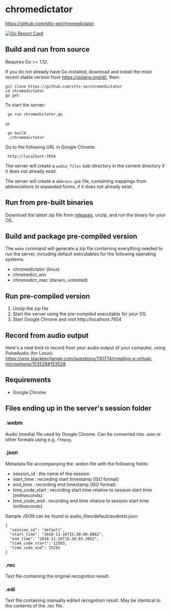 # chromedictator

https://github.com/stts-se/chromedictator

[![Go Report Card](https://goreportcard.com/badge/github.com/stts-se/chromedictator)](https://goreportcard.com/report/github.com/stts-se/chromedictator)

## Build and run from source


 Requires Go >= 1.12.

 If you do not already have Go installed, download and install the most recent stable version from https://golang.org/dl/, then:


    git clone https://github.com/stts-se/chromedictator
    cd chromedictator
    go get

To start the server:

     go run chromedictator.go

or

     go build
     ./chromedictator


Go to the following URL in Google Chrome: 

     http://localhost:7654


The server will create a `audio_files` sub-directory in the corrent directory if it does not already exist.

The server will create a `abbrevs.gob` file, containing mappings from abbreviations to expanded forms, if it does not already exist.

## Run from pre-built binaries

Download the latest zip file from [releases](https://github.com/stts-se/chromedictator/releases), unzip, and run the binary for your OS.

## Build and package pre-compiled version

The `make` command will generate a zip file containing everything needed to run the server, including default executables for the following operating systems:

* chromedictator (linux)
* chromedict_win
* chromedict_mac (darwin, untested)


## Run pre-compiled version

1. Unzip the zip file
2. Start the server using the pre-compiled executable for your OS.
3. Start Google Chrome and visit http://localhost:7654


## Record from audio output

Here's a neat trick to record from your audio output of your computer, using PulseAudio (for Linux):
https://unix.stackexchange.com/questions/130774/creating-a-virtual-microphone/153528#153528


## Requirements


* Google Chrome


## Files ending up in the server's session folder

### .webm

Audio (media) file used by Google Chrome. Can be converted into .wav or other formats using e.g. `ffmpeg`.

### .json

Metadata file accompanying the .webm file with the following fields:

* session_id : the name of the session
* start_time : recording start timestamp (ISO format) 
* end_time : recording end timestamp (ISO format) 
* time_code_start : recording start time relative to session start time (milliseconds)
* time_code_end : recording end time relative to session start time (milliseconds)

Sample JSON can be found in audio_files/default/audiotst.json:

    {
      "session_id": "default",
      "start_time": "2018-11-16T15:38:00.606Z",
      "end_time": "2018-11-16T15:38:03.305Z",
      "time_code_start": 12593,
      "time_code_end": 15292
    }



### .rec

Text file containing the original recognition result.

### .edi

Text file containing manually edited recognition result. May be identical to the contents of the .rec file.

